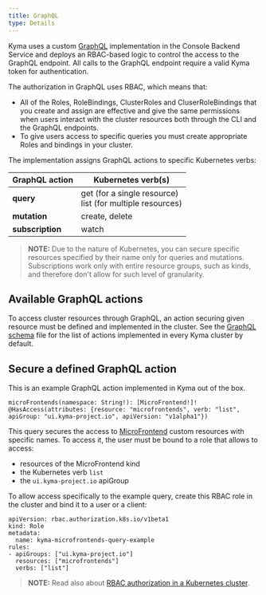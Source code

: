```yaml
---
title: GraphQL
type: Details
---
```


Kyma uses a custom [GraphQL](http://graphql.org/) implementation in the Console Backend Service and deploys an RBAC-based logic to control the access to the GraphQL endpoint. All calls to the GraphQL endpoint require a valid Kyma token for authentication.

The authorization in GraphQL uses RBAC, which means that:
  - All of the Roles, RoleBindings, ClusterRoles and CluserRoleBindings that you create and assign are effective and give the same permissions when users interact with the cluster resources both through the CLI and the GraphQL endpoints.
  - To give users access to specific queries you must create appropriate Roles and bindings in your cluster.

The implementation assigns GraphQL actions to specific Kubernetes verbs:

| GraphQL action | Kubernetes verb(s) |
|---|---|
| **query** | get (for a single resource) <br> list (for multiple resources) |
| **mutation** | create, delete |
| **subscription** | watch |

> **NOTE:** Due to the nature of Kubernetes, you can secure specific resources specified by their name only for queries and mutations. Subscriptions work only with entire resource groups, such as kinds, and therefore don't allow for such level of granularity.

## Available GraphQL actions

To access cluster resources through GraphQL, an action securing given resource must be defined and implemented in the cluster.
See the [GraphQL schema](https://github.com/kyma-project/kyma/blob/master/components/console-backend-service/internal/gqlschema/schema.graphql) file for the list of actions implemented in every Kyma cluster by default.

## Secure a defined GraphQL action

This is an example GraphQL action implemented in Kyma out of the box.

  ```
  microFrontends(namespace: String!): [MicroFrontend!]! @HasAccess(attributes: {resource: "microfrontends", verb: "list", apiGroup: "ui.kyma-project.io", apiVersion: "v1alpha1"})
  ```

This query secures the access to [MicroFrontend](/components/console/#custom-resource-micro-frontend) custom resources with specific names. To access it, the user must be bound to a role that allows to access:
  - resources of the MicroFrontend kind
  - the Kubernetes verb `list`
  - the `ui.kyma-project.io` apiGroup


To allow access specifically to the example query, create this RBAC role in the cluster and bind it to a user or a client:

  ```
  apiVersion: rbac.authorization.k8s.io/v1beta1
  kind: Role
  metadata:
    name: kyma-microfrontends-query-example
  rules:
  - apiGroups: ["ui.kyma-project.io"]
    resources: ["microfrontends"]
    verbs: ["list"]
  ```

> **NOTE:** Read also about [RBAC authorization in a Kubernetes cluster](https://kubernetes.io/docs/reference/access-authn-authz/rbac/).
